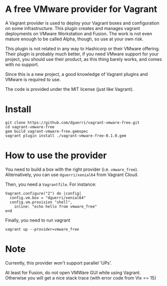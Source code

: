 A free VMware provider for Vagrant
=========

A Vagrant provider is used to deploy your Vagrant boxes and configuration on some infrastructure. This plugin creates and manages vagrant deployments on VMware Workstation and Fusion. The work is not even mature enough to be called Alpha, though, so use at your own risk.

This plugin is not related in any way to Hashicorp or their VMware offering. Their plugin is probably much better, if you need VMware support for your project, you should use their product, as this thing barely works, and comes with no support.

Since this is a new project, a good knowledge of Vagrant plugins and VMware is required to use.

The code is provided under the MIT license (just like Vagrant).

Install
==

```
git clone https://github.com/dguerri/vagrant-vmware-free.git
cd vagrant-vmware-free
gem build vagrant-vmware-free.gemspec
vagrant plugin install ./vagrant-vmware-free-0.1.0.gem
```

How to use the provider
==
You need to build a box with the right provider (i.e. `vmware_free`).
Alternatively, you can use `dguerri/xenial64` from Vagrant Cloud.

Then, you need a `Vagrantfile`. For instance:
```
Vagrant.configure("2") do |config|
  config.vm.box = "dguerri/xenial64"
  config.vm.provision "shell",
    inline: "echo hello from vmware_free"
end
```

Finally, you need to run vagrant
```
vagrant up --provider=vmware_free
```

Note
==

Currently, this provider won't support parallel 'UPs'.

At least for Fusion, do not open VMWare GUI while using Vagrant. Otherwise you will get a nice stack trace (with error code from Vix == 15)
